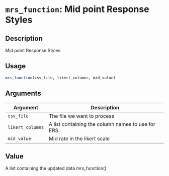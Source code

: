 # `mrs_function`: Mid point Response Styles

## Description


 Mid point Response Styles


## Usage

```r
mrs_function(csv_file, likert_columns, mid_value)
```


## Arguments

Argument      |Description
------------- |----------------
```csv_file```     |     The file we want to process
```likert_columns```     |     A list containing the column names to use for ERS
```mid_value```     |     Mid rate in the likert scale

## Value


 A list containing the updated data
 mrs_function()


